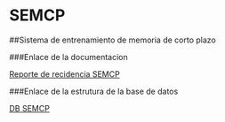 # SEMCP

##Sistema de entrenamiento de memoria de corto plazo

###Enlace de la documentacion


[Reporte de recidencia SEMCP](https://docs.google.com/document/d/1lYbHcsMWNZGA86e9O2Ts4PnyKEgNPfJxWW75-veXF1o/edit)

###Enlace de la estrutura de la base de datos

[DB SEMCP](https://lucid.app/lucidchart/invitations/accept/6d9bb4f5-a78f-4d2e-b852-8c0d03b88508?viewport_loc=-124.64521955252728%2C-18.663464436817236%2C1934.3334195789091%2C911.8429076443651%2C0_0)
